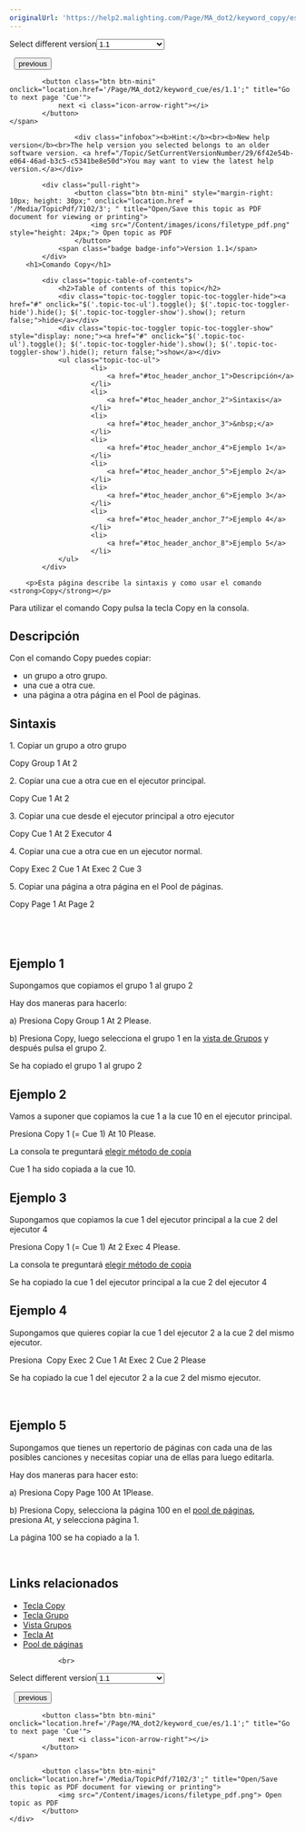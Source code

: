 ```yaml
---
originalUrl: 'https://help2.malighting.com/Page/MA_dot2/keyword_copy/es/1.1'
---
```


<div class="topic-navigation">

<div class="pull-right">
	<span class="pull-left">


<div class="pull-left">
<form action="/Topic/SetCurrentVersionNumber" class="form-inline" id="frmTagSelector" method="post">	<span class="form-mini">
		<div class="input-prepend"><span class="add-on">Select different version</span><select autocomplete="off" id="versionNumberId" name="versionNumberId" onchange="$(this).closest('#frmTagSelector').submit();" style="width: 120px;"><option value="">- latest -</option>
<option selected="selected" value="3">1.1</option>
<option value="7">1.2</option>
<option value="12">1.3</option>
<option value="16">1.5</option>
<option value="29">1.9</option>
</select></div>
		<input data-val="true" data-val-number="The field Int32 must be a number." data-val-required="The Int32 field is required." id="ProductId" name="ProductId" type="hidden" value="7">
		<input id="CurrentGuid" name="CurrentGuid" type="hidden" value="6f42e54b-e064-46ad-b3c5-c5341be8e50d">
	</span>
</form></div>&nbsp;	</span>
	<span class="pull-right" style="white-space: nowrap;">
			<button class="btn btn-mini" onclick="location.href='/Page/MA_dot2/keyword_cmddelay/es/1.1'; " title="Go to previous page 'CmdDelay'">
				<i class="icon-arrow-left"></i> previous
			</button>

			<button class="btn btn-mini" onclick="location.href='/Page/MA_dot2/keyword_cue/es/1.1';" title="Go to next page 'Cue'">
				next <i class="icon-arrow-right"></i> 
			</button>
	</span>
</div>
<div class="clear-fix" style="margin-bottom: 10px"></div>
</div>

					<div class="infobox"><b>Hint:</b><br><b>New help version</b><br>The help version you selected belongs to an older software version. <a href="/Topic/SetCurrentVersionNumber/29/6f42e54b-e064-46ad-b3c5-c5341be8e50d">You may want to view the latest help version.</a></div>

			<div class="pull-right">
					<button class="btn btn-mini" style="margin-right: 10px; height: 30px;" onclick="location.href = '/Media/TopicPdf/7102/3'; " title="Open/Save this topic as PDF document for viewing or printing">
						<img src="/Content/images/icons/filetype_pdf.png" style="height: 24px;"> Open topic as PDF
					</button>
				<span class="badge badge-info">Version 1.1</span>
			</div>
		<h1>Comando Copy</h1>

			<div class="topic-table-of-contents">
				<h2>Table of contents of this topic</h2>
				<div class="topic-toc-toggler topic-toc-toggler-hide"><a href="#" onclick="$('.topic-toc-ul').toggle(); $('.topic-toc-toggler-hide').hide(); $('.topic-toc-toggler-show').show(); return false;">hide</a></div>
				<div class="topic-toc-toggler topic-toc-toggler-show" style="display: none;"><a href="#" onclick="$('.topic-toc-ul').toggle(); $('.topic-toc-toggler-hide').show(); $('.topic-toc-toggler-show').hide(); return false;">show</a></div>
				<ul class="topic-toc-ul">
						<li>
							<a href="#toc_header_anchor_1">Descripción</a>
						</li>
						<li>
							<a href="#toc_header_anchor_2">Sintaxis</a>
						</li>
						<li>
							<a href="#toc_header_anchor_3">&nbsp;</a>
						</li>
						<li>
							<a href="#toc_header_anchor_4">Ejemplo 1</a>
						</li>
						<li>
							<a href="#toc_header_anchor_5">Ejemplo 2</a>
						</li>
						<li>
							<a href="#toc_header_anchor_6">Ejemplo 3</a>
						</li>
						<li>
							<a href="#toc_header_anchor_7">Ejemplo 4</a>
						</li>
						<li>
							<a href="#toc_header_anchor_8">Ejemplo 5</a>
						</li>
				</ul>
			</div>

		<p>Esta página describe la sintaxis y como usar el comando <strong>Copy</strong></p>

<p>Para utilizar el comando Copy pulsa la tecla&nbsp;<span class="hardkey">Copy</span>&nbsp;en la consola.</p>

<a name="toc_header_anchor_1" id="toc_header_anchor_1" class="topic-toc-item"></a><h2>Descripción</h2>

<p>Con el comando Copy puedes copiar:</p>

<ul>
	<li>un grupo a otro grupo.</li>
	<li>una cue a otra cue.</li>
	<li>una página a otra página en el Pool de páginas.</li>
</ul>

<a name="toc_header_anchor_2" id="toc_header_anchor_2" class="topic-toc-item"></a><h2>Sintaxis</h2>

<p>1. Copiar un grupo a otro grupo</p>

<div class="cl_input">Copy Group 1 At 2</div>

<p>2. Copiar una cue&nbsp;a otra&nbsp;cue en el ejecutor principal.</p>

<div class="cl_input">Copy Cue 1 At 2</div>

<p>3. Copiar una cue&nbsp;desde el ejecutor principal a otro ejecutor</p>

<div class="cl_input">Copy Cue 1 At 2 Executor 4</div>

<p>4. Copiar una cue a otra cue&nbsp;en un ejecutor normal.&nbsp;</p>

<div class="cl_input">Copy Exec 2 Cue 1 At Exec 2 Cue 3</div>

<p>5. Copiar una página a otra página en el Pool de páginas.</p>

<div class="cl_input">Copy Page 1 At Page 2</div>

<a name="toc_header_anchor_3" id="toc_header_anchor_3" class="topic-toc-item"></a><h2>&nbsp;</h2>

<a name="toc_header_anchor_4" id="toc_header_anchor_4" class="topic-toc-item"></a><h2>Ejemplo 1</h2>

<p>Supongamos que copiamos el grupo 1 al grupo 2</p>

<p>Hay dos maneras para hacerlo:</p>

<p>a) Presiona&nbsp;<span class="hardkey">Copy</span> <span class="hardkey">Group</span> <span class="hardkey">1</span> <span class="hardkey">At</span> <span class="hardkey">2</span> <span class="hardkey">Please</span>.</p>

<p>b) Presiona&nbsp;<span class="hardkey">Copy</span>, luego selecciona el grupo 1 en la&nbsp;<a href="/Topic/a28e845d-664a-4bff-8f81-d6039857b1de">vista de Grupos</a>&nbsp;y después pulsa el grupo 2.</p>

<p>Se ha copiado el grupo 1 al grupo 2</p>

<a name="toc_header_anchor_5" id="toc_header_anchor_5" class="topic-toc-item"></a><h2>Ejemplo 2</h2>

<p>Vamos a suponer que copiamos la cue 1 a la cue 10 en el ejecutor principal.</p>

<p>Presiona&nbsp;<span class="hardkey">Copy</span> <span class="hardkey">1</span> (= Cue 1) <span class="hardkey">At</span> <span class="hardkey">10</span> <span class="hardkey">Please</span>.</p>

<p>La consola te preguntará&nbsp;<a href="/Topic/72491e09-96f4-41c6-a876-394ee91fecf2">elegir método de copia</a></p>

<p>Cue&nbsp;1 ha sido copiada a la cue 10.</p>

<a name="toc_header_anchor_6" id="toc_header_anchor_6" class="topic-toc-item"></a><h2>Ejemplo 3</h2>

<p>Supongamos que copiamos la cue 1 del ejecutor principal a la cue 2 del ejecutor 4</p>

<p>Presiona <span class="hardkey">Copy</span>&nbsp;<span class="hardkey">1</span> (= Cue 1) <span class="hardkey">At</span> <span class="hardkey">2</span> <span class="hardkey">Exec</span> <span class="hardkey">4</span> <span class="hardkey">Please</span>.</p>

<p>La consola te preguntará&nbsp;<a href="/Topic/72491e09-96f4-41c6-a876-394ee91fecf2">elegir método de copia</a></p>

<p>Se ha copiado la cue 1 del ejecutor principal a la cue 2 del ejecutor 4</p>

<a name="toc_header_anchor_7" id="toc_header_anchor_7" class="topic-toc-item"></a><h2>Ejemplo 4</h2>

<p>Supongamos que quieres copiar la cue&nbsp;1 del ejecutor 2 a la cue 2 del mismo ejecutor.</p>

<p>Presiona&nbsp;&nbsp;<span class="hardkey">Copy</span>&nbsp;<span class="hardkey">Exec</span>&nbsp;<span class="hardkey">2</span>&nbsp;<span class="hardkey">Cue</span>&nbsp;<span class="hardkey">1</span>&nbsp;<span class="hardkey">At</span>&nbsp;<span class="hardkey">Exec</span>&nbsp;<span class="hardkey">2</span>&nbsp;<span class="hardkey">Cue</span>&nbsp;<span class="hardkey">2</span>&nbsp;<span class="hardkey">Please</span><font color="#faba00">&nbsp; &nbsp; &nbsp; &nbsp; &nbsp; &nbsp; &nbsp; &nbsp;</font></p>

<p>Se ha copiado la cue 1 del ejecutor 2 a la cue 2 del mismo ejecutor.<font color="#faba00">&nbsp; &nbsp; &nbsp; &nbsp; &nbsp; &nbsp; &nbsp; &nbsp; &nbsp; &nbsp; &nbsp; &nbsp; &nbsp; &nbsp; &nbsp; &nbsp; &nbsp; &nbsp; &nbsp; &nbsp; &nbsp; &nbsp; &nbsp; &nbsp; &nbsp; &nbsp; &nbsp; &nbsp; &nbsp; &nbsp; &nbsp; &nbsp; &nbsp; &nbsp; &nbsp; &nbsp; &nbsp; &nbsp; &nbsp; &nbsp; &nbsp; &nbsp; &nbsp; &nbsp; &nbsp; &nbsp; &nbsp; &nbsp; &nbsp; &nbsp; &nbsp; &nbsp; &nbsp; &nbsp; &nbsp; &nbsp; &nbsp; &nbsp; &nbsp; &nbsp; &nbsp; &nbsp; &nbsp; &nbsp; &nbsp; &nbsp; &nbsp; &nbsp; &nbsp; &nbsp; &nbsp; &nbsp; &nbsp; &nbsp;&nbsp;</font></p>

<a name="toc_header_anchor_8" id="toc_header_anchor_8" class="topic-toc-item"></a><h2>Ejemplo 5</h2>

<p>Supongamos que tienes un repertorio de páginas con cada una de las posibles canciones y necesitas copiar una de ellas para luego editarla.</p>

<p>Hay dos maneras para hacer esto:</p>

<p>a) Presiona&nbsp;<span class="hardkey">Copy</span>&nbsp;<span class="hardkey">Page</span>&nbsp;<span class="hardkey">100</span>&nbsp;<span class="hardkey">At</span>&nbsp;<span class="hardkey">1Please</span>.</p>

<p>b) Presiona&nbsp;<span class="hardkey">Copy</span>, selecciona la&nbsp;<span class="softkey">página 100</span>&nbsp;en el&nbsp;<a href="/Topic/5525b66b-92c6-4e03-b351-3976dc15cb5b">pool de páginas</a>, presiona&nbsp;<span class="hardkey">At</span>, y selecciona&nbsp;<span class="softkey">página 1</span>.</p>

<p>La página 100 se ha copiado a la 1.</p>

<p>&nbsp;</p>

<a name="toc_header_anchor_9" id="toc_header_anchor_9" class="topic-toc-item"></a><h2>Links relacionados</h2>

<ul>
	<li><a href="/Topic/4d177693-cdbd-4c33-a97d-3ca8a4740ecb">Tecla Copy</a></li>
	<li><a href="/Topic/0ee82d58-64bf-438a-b2e9-4c57b4bc1590">Tecla Grupo</a></li>
	<li><a href="/Topic/a28e845d-664a-4bff-8f81-d6039857b1de">Vista Grupos</a></li>
	<li><a href="/Topic/47efc201-7d5c-43c5-b59c-aa2a54e090df">Tecla At</a></li>
	<li><a href="/Topic/5525b66b-92c6-4e03-b351-3976dc15cb5b">Pool de páginas</a></li>
</ul>


				<br>
<div class="topic-navigation">

<div class="pull-right">
	<span class="pull-left">


<div class="pull-left">
<form action="/Topic/SetCurrentVersionNumber" class="form-inline" id="frmTagSelector" method="post">	<span class="form-mini">
		<div class="input-prepend"><span class="add-on">Select different version</span><select autocomplete="off" id="versionNumberId" name="versionNumberId" onchange="$(this).closest('#frmTagSelector').submit();" style="width: 120px;"><option value="">- latest -</option>
<option selected="selected" value="3">1.1</option>
<option value="7">1.2</option>
<option value="12">1.3</option>
<option value="16">1.5</option>
<option value="29">1.9</option>
</select></div>
		<input data-val="true" data-val-number="The field Int32 must be a number." data-val-required="The Int32 field is required." id="ProductId" name="ProductId" type="hidden" value="7">
		<input id="CurrentGuid" name="CurrentGuid" type="hidden" value="6f42e54b-e064-46ad-b3c5-c5341be8e50d">
	</span>
</form></div>&nbsp;	</span>
	<span class="pull-right" style="white-space: nowrap;">
			<button class="btn btn-mini" onclick="location.href='/Page/MA_dot2/keyword_cmddelay/es/1.1'; " title="Go to previous page 'CmdDelay'">
				<i class="icon-arrow-left"></i> previous
			</button>

			<button class="btn btn-mini" onclick="location.href='/Page/MA_dot2/keyword_cue/es/1.1';" title="Go to next page 'Cue'">
				next <i class="icon-arrow-right"></i> 
			</button>
	</span>
</div>
	<div class="clear-fix"></div>
	<div class="pull-right">
	
			<button class="btn btn-mini" onclick="location.href='/Media/TopicPdf/7102/3';" title="Open/Save this topic as PDF document for viewing or printing">
				<img src="/Content/images/icons/filetype_pdf.png"> Open topic as PDF
			</button>
	</div>
<div class="clear-fix" style="margin-bottom: 10px"></div>
</div>

	
